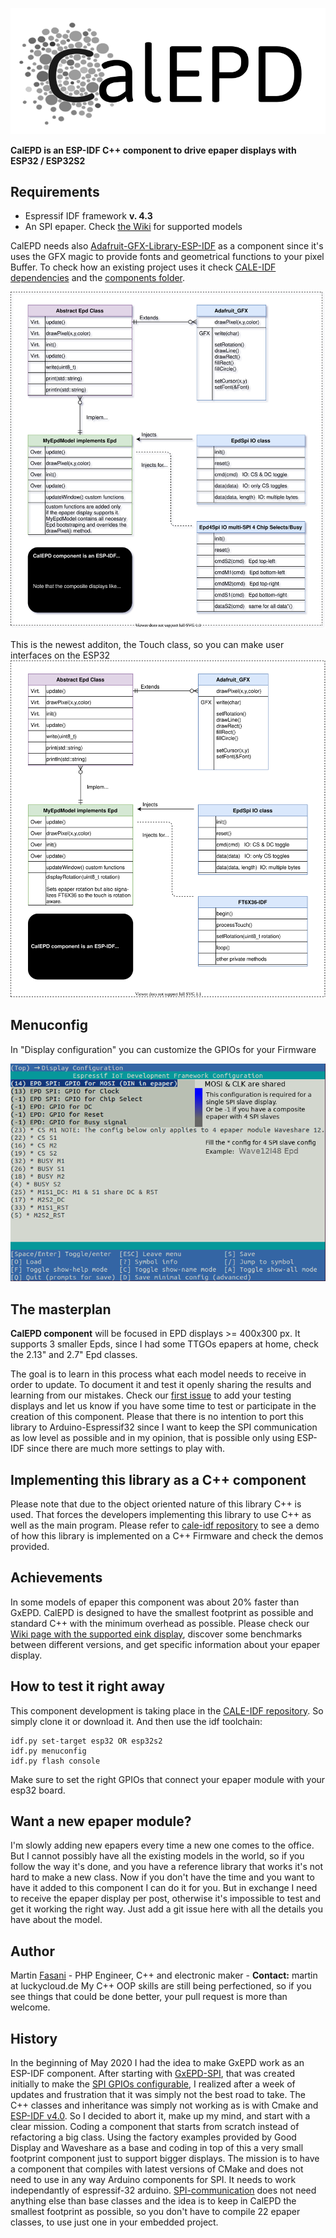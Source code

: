 ![CalEPD Logo](/assets/CalEPD-logo.svg)

**CalEPD is an ESP-IDF C++ component to drive epaper displays with ESP32 / ESP32S2**

## Requirements

* Espressif IDF framework **v. 4.3**
* An SPI epaper. Check [the Wiki](https://github.com/martinberlin/cale-idf/wiki) for supported models

CalEPD needs also [Adafruit-GFX-Library-ESP-IDF](https://github.com/martinberlin/Adafruit-GFX-Library-ESP-IDF) as a component since it's uses the GFX magic to provide fonts and geometrical functions to your pixel Buffer.
To check how an existing project uses it check [CALE-IDF dependencies](https://github.com/martinberlin/cale-idf/network/dependencies) and the [components folder](https://github.com/martinberlin/cale-idf/tree/master/components).

![CalEPD Classmap](/assets/CalEPD_flow.svg)

This is the newest additon, the Touch class, so you can make user interfaces on the ESP32
![CalEPD with Touch Classmap](/assets/CalEPD_touch.svg)

## Menuconfig

In "Display configuration" you can customize the GPIOs for your Firmware

![Display configuration](/assets/menuconfig-display.png)

## The masterplan

**CalEPD component** will be focused in EPD displays >= 400x300 px. It supports 3 smaller Epds, since I had some TTGOs epapers at home, check the 2.13" and 2.7" Epd classes.

The goal is to learn in this process what each model needs to receive in order to update. To document it and test it openly sharing the results and learning from our mistakes.
Check our [first issue](https://github.com/martinberlin/CalEPD/issues/1) to add your testing displays and let us know if you have some time to test or participate in the creation of this component.
Please that there is no intention to port this library to Arduino-Espressif32 since I want to keep the SPI communication as low level as possible and in my opinion, that is possible only using ESP-IDF since there are much more settings to play with. 

## Implementing this library as a C++ component

Please note that due to the object oriented nature of this library C++ is used. That forces the developers implementing this library to use C++ as well as the main program. Please refer to [cale-idf repository](https://github.com/martinberlin/cale-idf) to see a demo of how this library is implemented on a C++ Firmware and check the demos provided.

## Achievements

In some models of epaper this component was about 20% faster than GxEPD. CalEPD is designed to have the smallest footprint as possible and standard C++ with the minimum overhead as possible.
Please check our [Wiki page with the supported eink display](https://github.com/martinberlin/cale-idf/wiki), discover some benchmarks between different versions, and get specific information about your epaper display.

## How to test it right away

This component development is taking place in the [CALE-IDF repository](https://github.com/martinberlin/cale-idf). So simply clone it or download it. And then use the idf toolchain: 

    idf.py set-target esp32 OR esp32s2
    idf.py menuconfig
    idf.py flash console

Make sure to set the right GPIOs that connect your epaper module with your esp32 board. 

## Want a new epaper module?

I'm slowly adding new epapers every time a new one comes to the office. But I cannot possibly have all the existing models in the world, so if you follow the way it's done, and you have a reference library that works it's not hard to make a new class. 
Now if you don't have the time and you want to have it added to this component I can do it for you. But in exchange I need to receive the epaper display per post, otherwise it's impossible to test and get it working the right way. Just add a git issue here with all the details you have about the model.

## Author

Martin [Fasani](https://fasani.de) - PHP Engineer, C++ and electronic maker - **Contact:** martin at luckycloud.de
My C++ OOP skills are still being perfectioned, so if you see things that could be done better, your pull request is more than welcome.

## History

In the beginning of May 2020 I had the idea to make GxEPD work as an ESP-IDF component. After starting with [GxEPD-SPI](https://github.com/martinberlin/GxEPD-config-spi), that was created initially to make the [SPI GPIOs configurable](https://github.com/martinberlin/GxEPD-config-spi/tree/ini_spi#about-this-fork), I realized after a week of updates and frustration that it was simply not the best road to take. 
The C++ classes and inheritance was simply not working as is with Cmake and [ESP-IDF v4.0](https://github.com/espressif/esp-idf/tree/release/v4.0).
So I decided to abort it, make up my mind, and start with a clear mission. Coding a component that starts from scratch instead of refactoring a big class. 
Using the factory examples provided by Good Display and Waveshare as a base and coding in top of this a very small footprint component just to support bigger displays. 
The mission is to have a component that compiles with latest versions of CMake and does not need to use in any way Arduino components for SPI. It needs to work independantly of espressif-32 arduino.
[SPI-communication](https://docs.espressif.com/projects/esp-idf/en/latest/esp32/api-reference/peripherals/spi_master.html) does not need anything else than base classes and the idea is to keep in CalEPD the smallest footprint as possible, so you don't have to compile 22 epaper classes, to use just one in your embedded project.
